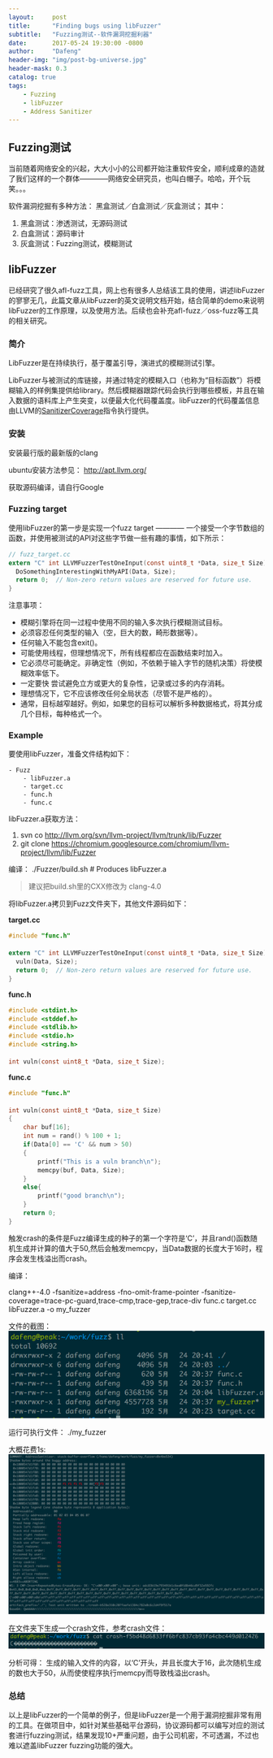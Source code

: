 ```yaml
---
layout:     post
title:      "Finding bugs using libFuzzer"
subtitle:   "Fuzzing测试--软件漏洞挖掘利器"
date:       2017-05-24 19:30:00 -0800
author:     "Dafeng"
header-img: "img/post-bg-universe.jpg"
header-mask: 0.3
catalog: true
tags:
    - Fuzzing
    - libFuzzer
    - Address Sanitizer
---
```


## Fuzzing测试
当前随着网络安全的兴起，大大小小的公司都开始注重软件安全，顺利成章的造就了我们这样的一个群体————网络安全研究员，也叫白帽子。哈哈，开个玩笑。。。

软件漏洞挖掘有多种方法： 黑盒测试／白盒测试／灰盒测试；
其中：
1. 黑盒测试：渗透测试，无源码测试
2. 白盒测试：源码审计
3. 灰盒测试：Fuzzing测试，模糊测试

## libFuzzer
已经研究了很久afl-fuzz工具，网上也有很多人总结该工具的使用，讲述libFuzzer的寥寥无几，此篇文章从libFuzzer的英文说明文档开始，结合简单的demo来说明libFuzzer的工作原理，以及使用方法。后续也会补充afl-fuzz／oss-fuzz等工具的相关研究。

### 简介

LibFuzzer是在持续执行，基于覆盖引导，演进式的模糊测试引擎。

LibFuzzer与被测试的库链接，并通过特定的模糊入口（也称为“目标函数”）将模糊输入的样例集提供给library。然后模糊器跟踪代码会执行到哪些模板，并且在输入数据的语料库上产生突变，以便最大化代码覆盖度。libFuzzer的代码覆盖信息由LLVM的[SanitizerCoverage](http://clang.llvm.org/docs/SanitizerCoverage.html)指令执行提供。

### 安装
安装最行版的最新版的clang

ubuntu安装方法参见： http://apt.llvm.org/

获取源码编译，请自行Google

### Fuzzing target
使用libFuzzer的第一步是实现一个fuzz target ———— 一个接受一个字节数组的函数，并使用被测试的API对这些字节做一些有趣的事情，如下所示：
``` c
// fuzz_target.cc
extern "C" int LLVMFuzzerTestOneInput(const uint8_t *Data, size_t Size) {
  DoSomethingInterestingWithMyAPI(Data, Size);
  return 0;  // Non-zero return values are reserved for future use.
}

```

注意事项：
* 模糊引擎将在同一过程中使用不同的输入多次执行模糊测试目标。
* 必须容忍任何类型的输入（空，巨大的数，畸形数据等）。
* 任何输入不能包含exit()。
* 可能使用线程，但理想情况下，所有线程都应在函数结束时加入。
* 它必须尽可能确定。非确定性（例如，不依赖于输入字节的随机决策）将使模糊效率低下。
* 一定要快 尝试避免立方或更大的复杂性，记录或过多的内存消耗。
* 理想情况下，它不应该修改任何全局状态（尽管不是严格的）。
* 通常，目标越窄越好。例如，如果您的目标可以解析多种数据格式，将其分成几个目标，每种格式一个。


### Example
要使用libFuzzer，准备文件结构如下：

    - Fuzz
        - libFuzzer.a
        - target.cc
        - func.h
        - func.c

libFuzzer.a获取方法：        
1. svn co http://llvm.org/svn/llvm-project/llvm/trunk/lib/Fuzzer  
2. git clone https://chromium.googlesource.com/chromium/llvm-project/llvm/lib/Fuzzer

编译： ./Fuzzer/build.sh   # Produces libFuzzer.a
> 建议把build.sh里的CXX修改为 clang-4.0


将libFuzzer.a拷贝到Fuzz文件夹下，其他文件源码如下：

**target.cc**
```c
#include "func.h"

extern "C" int LLVMFuzzerTestOneInput(const uint8_t *Data, size_t Size) {
  vuln(Data, Size);
  return 0;  // Non-zero return values are reserved for future use.
}

```

**func.h**
```c
#include <stdint.h>
#include <stddef.h>
#include <stdlib.h>
#include <stdio.h>
#include <string.h>

int vuln(const uint8_t *Data, size_t Size);

```

**func.c**
```c
#include "func.h"

int vuln(const uint8_t *Data, size_t Size)
{
    char buf[16];
    int num = rand() % 100 + 1;
    if(Data[0] == 'C' && num > 50)
    {
        printf("This is a vuln branch\n");
        memcpy(buf, Data, Size);
    }
    else{
        printf("good branch\n");
    }
    return 0;
}

```
触发crash的条件是Fuzz编译生成的种子的第一个字符是‘C’，并且rand()函数随机生成并计算的值大于50,然后会触发memcpy，当Data数据的长度大于16时，程序会发生栈溢出而crash。

编译：

clang++-4.0 -fsanitize=address -fno-omit-frame-pointer -fsanitize-coverage=trace-pc-guard,trace-cmp,trace-gep,trace-div func.c target.cc libFuzzer.a -o my_fuzzer

文件的截图：
![folder](/img/libFuzzer/folder.png)

运行可执行文件：
./my_fuzzer

大概花费1s:
![result](/img/libFuzzer/result.png)

在文件夹下生成一个crash文件，参考crash文件：
![crash](/img/libFuzzer/crash.png)

分析可得： 生成的输入文件的内容，以‘C’开头，并且长度大于16，此次随机生成的数也大于50，从而使使程序执行memcpy而导致栈溢出crash。

### 总结

以上是libFuzzer的一个简单的例子，但是libFuzzer是一个用于漏洞挖掘非常有用的工具。在做项目中，如针对某些基础平台源码，协议源码都可以编写对应的测试套进行fuzzing测试，结果发现10+严重问题，由于公司机密，不可透漏，不过也难以遮盖libFuzzer fuzzing功能的强大。
